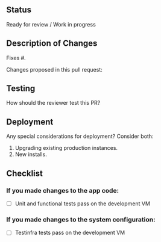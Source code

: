 ## Status

Ready for review / Work in progress

## Description of Changes

Fixes #.

Changes proposed in this pull request:

## Testing

How should the reviewer test this PR?

## Deployment

Any special considerations for deployment? Consider both:

1. Upgrading existing production instances.
2. New installs.

## Checklist

### If you made changes to the app code:

- [ ] Unit and functional tests pass on the development VM

### If you made changes to the system configuration:

- [ ] Testinfra tests pass on the development VM

